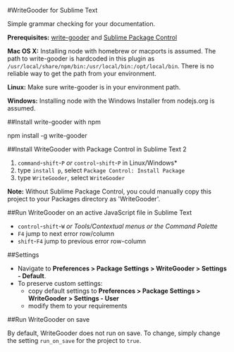 #WriteGooder for Sublime Text

Simple grammar checking for your documentation.

**Prerequisites:** [write-gooder](http://github.com/duereg/write-good) and [Sublime Package Control](http://wbond.net/sublime_packages/package_control/installation)

**Mac OS X:** Installing node with homebrew or macports is assumed. The path to write-gooder is hardcoded in this plugin as `/usr/local/share/npm/bin:/usr/local/bin:/opt/local/bin`. There is no reliable way to get the path from your environment.

**Linux:** Make sure write-gooder is in your environment path.

**Windows:** Installing node with the Windows Installer from nodejs.org is assumed.

##Install write-gooder with npm

  npm install -g write-gooder

##Install WriteGooder with Package Control in Sublime Text 2

1. `command`-`shift`-`P` *or* `control`-`shift`-`P` in Linux/Windows*
2. type `install p`, select `Package Control: Install Package`
3. type `WriteGooder`, select `WriteGooder`

**Note:** Without Sublime Package Control, you could manually copy this project to your Packages directory as 'WriteGooder'.

##Run WriteGooder on an active JavaScript file in Sublime Text

- `control`-`shift`-`W` *or Tools/Contextual menus or the Command Palette*
- `F4` jump to next error row/column
- `shift`-`F4` jump to previous error row-column

##Settings

* Navigate to **Preferences > Package Settings > WriteGooder > Settings - Default**.
* To preserve custom settings:
  * copy default settings to **Preferences > Package Settings > WriteGooder > Settings - User**
  * modify them to your requirements

##Run WriteGooder on save

By default, WriteGooder does not run on save. To change, simply change the setting `run_on_save` for the project to `true`.

